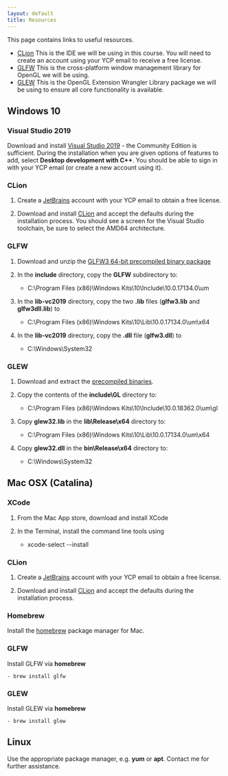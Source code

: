 ```yaml
---
layout: default
title: Resources
---
```


This page contains links to useful resources.



-   [CLion](https://www.jetbrains.com/clion/) This is the IDE we will be using in this course. You will need to create an account using your YCP email to receive a free license.
-   [GLFW](https://www.glfw.org) This is the cross-platform window management library for OpenGL we will be using.
-   [GLEW](http://glew.sourceforge.net/) This is the OpenGL Extension Wrangler Library package we will be using to ensure all core functionality is available.


## Windows 10

### Visual Studio 2019

Download and install [Visual Studio 2019](https://visualstudio.microsoft.com) - the Community Edition is sufficient. During the installation when you are given options of features to add, select **Desktop development with C++**. You should be able to sign in with your YCP email (or create a new account using it).

### CLion

1.  Create a [JetBrains](https://account.jetbrains.com/login) account with your YCP email to obtain a free license. 

2. Download and install [CLion](https://www.jetbrains.com/clion/) and accept the defaults during the installation process. You should see a screen for the Visual Studio toolchain, be sure to select the AMD64 architecture.

### GLFW

1.  Download and unzip the [GLFW3 64-bit precompiled binary package](https://www.glfw.org)

2. In the **include** directory, copy the **GLFW** subdirectory to:

    - C:\\Program Files (x86)\\Windows Kits\\10\\Include\\10.0.17134.0\\um
    
3. In the **lib-vc2019** directory, copy the two **.lib** files (**glfw3.lib** and **glfw3dll.lib**) to

    - C:\\Program Files (x86)\\Windows Kits\\10\\Lib\\10.0.17134.0\\um\\x64
    
4. In the **lib-vc2019** directory, copy the **.dll** file (**glfw3.dll**) to

    - C:\\Windows\\System32
    
### GLEW 

1.  Download and extract the [precompiled binaries](https://sourceforge.net/projects/glew/files/glew/2.1.0/glew-2.1.0-win32.zip/download).

2.  Copy the contents of the **include\\GL** directory to:

    - C:\\Program Files (x86)\\Windows Kits\\10\\Include\\10.0.18362.0\\um\\gl

3.  Copy **glew32.lib** in the **lib\\Release\\x64** directory to:

    - C:\\Program Files (x86)\\Windows Kits\\10\\Lib\\10.0.17134.0\\um\\x64

4.  Copy **glew32.dll** in the **bin\Release\x64** directory to:

    - C:\\Windows\\System32
 

## Mac OSX (Catalina)

### XCode

1. From the Mac App store, download and install XCode

2. In the Terminal, install the command line tools using

    - xcode-select --install
    
### CLion

1.  Create a [JetBrains](https://account.jetbrains.com/login) account with your YCP email to obtain a free license. 

2. Download and install [CLion](https://www.jetbrains.com/clion/) and accept the defaults during the installation process.

### Homebrew

Install the [homebrew](https://brew.sh) package manager for Mac.

### GLFW

Install GLFW via **homebrew**

    - brew install glfw
    
### GLEW

Install GLEW via **homebrew**

    - brew install glew


## Linux

Use the appropriate package manager, e.g. **yum** or **apt**. Contact me for further assistance.